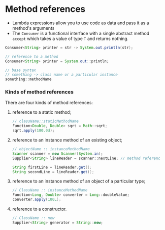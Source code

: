 # Method references

- Lambda expressions allow you to use code as data and pass it as a method's arguments
- The `Consumer` is a functional interface with a single abstract method `accept` which takes a value of type `T` and returns nothing.

```java
Consumer<String> printer = str -> System.out.println(str);

// reference to a method
Consumer<String> printer = System.out::println;

// base syntax
// something -> class name or a particular instance
something::methodName 
```

### Kinds of method references

There are four kinds of method references:

1. reference to a static method;

    ```java
    // className::staticMethodName
    Function<Double, Double> sqrt = Math::sqrt;
    sqrt.apply(100.0d);
    ```

2. reference to an instance method of an existing object;

    ```java
    // objectName :: instanceMethodName
    Scanner scanner = new Scanner(System.in); 
    Supplier<String> lineReader = scanner::nextLine; // method reference

    String firstLine = lineReader.get();
    String secondLine = lineReader.get();
    ```

3. reference to an instance method of an object of a particular type;

    ```java
    // ClassName :: instanceMethodName
    Function<Long, Double> converter = Long::doubleValue;
    converter.apply(100L);
    ```

4. reference to a constructor.

    ```java
    // ClassName :: new
    Supplier<String> generator = String::new;
    ```